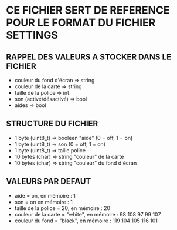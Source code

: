# CE FICHIER SERT DE REFERENCE POUR LE FORMAT DU FICHIER SETTINGS

## RAPPEL DES VALEURS A STOCKER DANS LE FICHIER

 * couleur du fond d'écran  => string
 * couleur de la carte      => string
 * taille de la police      => int
 * son (activé/désactivé)   => bool
 * aides                    => bool

 ## STRUCTURE DU FICHIER

 * 1 byte (uint8_t)    => booléen "aide" (0 = off, 1 = on)
 * 1 byte (uint8_t)    => son (0 = off, 1 = on)
 * 1 byte (uint8_t)    => taille police
 * 10 bytes (char)     => string "couleur" de la carte
 * 10 bytes (char)     => string "couleur" du fond d'écran

 ## VALEURS PAR DEFAUT

 * aide = on, en mémoire : 1
 * son = on en mémoire : 1
 * taille de la police = 20, en mémoire : 20
 * couleur de la carte = "white", en mémoire :  98 108 97 99 107
 * couleur du fond = "black", en mémoire :      119 104 105 116 101